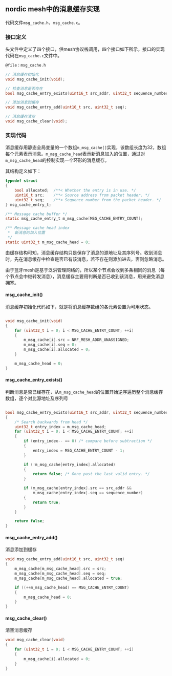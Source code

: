 ﻿## nordic mesh中的消息缓存实现

代码文件`msg_cache.h`、`msg_cache.c`。

### 接口定义

头文件中定义了四个接口，供mesh协议栈调用，四个接口如下所示，接口的实现代码在`msg_cache.c`文件中。

```c
@file：msg_cache.h

// 消息缓存初始化
void msg_cache_init(void);

// 检查消息是否存在
bool msg_cache_entry_exists(uint16_t src_addr, uint32_t sequence_number);

// 添加消息到缓存
void msg_cache_entry_add(uint16_t src, uint32_t seq);

// 消息缓存清空
void msg_cache_clear(void);
```

### 实现代码

消息缓存用静态全局变量的一个数组`m_msg_cache[]`实现，该数组长度为32，数组每个元素表示消息。`m_msg_cache_head`表示新消息加入的位置，通过对`m_msg_cache_head`的控制实现一个环形的消息缓存。

其结构定义如下：

```c
typedef struct
{
    bool allocated;  /**< Whether the entry is in use. */
    uint16_t src;    /**< Source address from packet header. */
    uint32_t seq;    /**< Sequence number from the packet header. */
} msg_cache_entry_t;

/** Message cache buffer */
static msg_cache_entry_t m_msg_cache[MSG_CACHE_ENTRY_COUNT];

/** Message cache head index 
 *  新消息的加入位置
 */
static uint32_t m_msg_cache_head = 0; 
```

由缓存结构可知，消息缓存结构只是保存了消息的源地址及其序列号。收到消息时，先在消息缓存中检查是否已有该消息，若不存在则添加进去，否则忽略消息。

由于蓝牙mesh是基于泛洪管理网络的，所以某个节点会收到多条相同的消息（每个节点会中继转发消息），消息缓存主要用判断是否已收到该消息，用来避免消息拥塞。

#### msg_cache_init()

消息缓存初始化代码如下，就是将消息缓存数组的各元素设置为可用状态。

```c

void msg_cache_init(void)
{
    for (uint32_t i = 0; i < MSG_CACHE_ENTRY_COUNT; ++i)
    {
        m_msg_cache[i].src = NRF_MESH_ADDR_UNASSIGNED;
        m_msg_cache[i].seq = 0;
        m_msg_cache[i].allocated = 0;
    }

    m_msg_cache_head = 0;
}

```

#### msg_cache_entry_exists()

判断消息是否已经存在，从`m_msg_cache_head`的位置开始逆序遍历整个消息缓存数组，逐个对比源地址及序列号

```c

bool msg_cache_entry_exists(uint16_t src_addr, uint32_t sequence_number)
{
    /* Search backwards from head */
    uint32_t entry_index = m_msg_cache_head;
    for (uint32_t i = 0; i < MSG_CACHE_ENTRY_COUNT; ++i)
    {
        if (entry_index-- == 0) /* compare before subtraction */
        {
            entry_index = MSG_CACHE_ENTRY_COUNT - 1;
        }

        if (!m_msg_cache[entry_index].allocated)
        {
            return false; /* Gone past the last valid entry. */
        }

        if (m_msg_cache[entry_index].src == src_addr &&
            m_msg_cache[entry_index].seq == sequence_number)
        {
            return true;
        }
    }

    return false;
}

```

#### msg_cache_entry_add()

消息添加到缓存

```c 
void msg_cache_entry_add(uint16_t src, uint32_t seq)
{
    m_msg_cache[m_msg_cache_head].src = src;
    m_msg_cache[m_msg_cache_head].seq = seq;
    m_msg_cache[m_msg_cache_head].allocated = true;

    if ((++m_msg_cache_head) == MSG_CACHE_ENTRY_COUNT)
    {
        m_msg_cache_head = 0;
    }
}
```

#### msg_cache_clear()

清空消息缓存

```c 
void msg_cache_clear(void)
{
    for (uint32_t i = 0; i < MSG_CACHE_ENTRY_COUNT; ++i)
    {
        m_msg_cache[i].allocated = 0;
    }
}
```


















